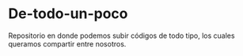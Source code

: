 # De-todo-un-poco
Repositorio en donde podemos subir códigos de todo tipo, los cuales queramos compartir entre nosotros.
